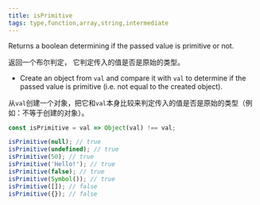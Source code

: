 ```yaml
---
title: isPrimitive
tags: type,function,array,string,intermediate
---
```


Returns a boolean determining if the passed value is primitive or not.

返回一个布尔判定， 它判定传入的值是否是原始的类型。

- Create an object from `val` and compare it with `val` to determine if the passed value is primitive (i.e. not equal to the created object).

从`val`创建一个对象，把它和`val`本身比较来判定传入的值是否是原始的类型（例如：不等于创建的对象）。

```js
const isPrimitive = val => Object(val) !== val;
```

```js
isPrimitive(null); // true
isPrimitive(undefined); // true
isPrimitive(50); // true
isPrimitive('Hello!'); // true
isPrimitive(false); // true
isPrimitive(Symbol()); // true
isPrimitive([]); // false
isPrimitive({}); // false
```

